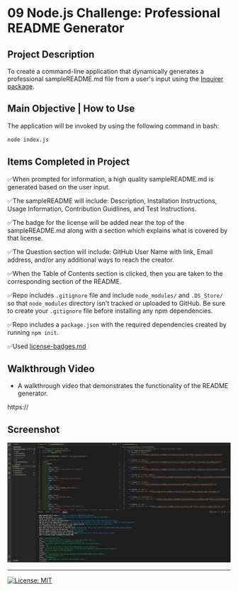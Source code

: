 # 09 Node.js Challenge: Professional README Generator

## Project Description

To create a command-line application that dynamically generates a professional sampleREADME.md file from a user's input using the [Inquirer package](https://www.npmjs.com/package/inquirer). 

## Main Objective | How to Use

The application will be invoked by using the following command in bash:

```bash
node index.js
```

## Items Completed in Project

✅When prompted for information, a high quality sampleREADME.md is generated based on the user input.

✅The sampleREADME will include: Description, Installation Instructions, Usage Information, Contribution Guidlines, and Test Instructions.

✅The badge for the license will be added near the top of the sampleREADME.md along with a section which explains what is covered by that license.

✅The Question section will include: GitHub User Name with link, Email address, and/or any additional ways to reach the creator.

✅When the Table of Contents section is clicked, then you are taken to the corresponding section of the README.

✅Repo includes `.gitignore` file and include `node_modules/` and `.DS_Store/` so that `node_modules` directory isn't tracked or uploaded to GitHub. Be sure to create your `.gitignore` file before installing any npm dependencies.

✅Repo includes a `package.json` with the required dependencies created by running `npm init`.

✅Used [license-badges.md](https://gist.github.com/lukas-h/2a5d00690736b4c3a7ba)

## Walkthrough Video

* A walkthrough video that demonstrates the functionality of the README generator.

https://

## Screenshot
![](images/Screenshot.PNG)

- - -
[![License: MIT](https://img.shields.io/badge/License-MIT-yellow.svg)](https://opensource.org/licenses/MIT)
